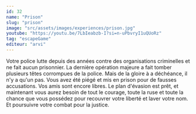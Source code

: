 ```yaml
---
id: 32
name: "Prison"
slug: "prison"
image: "src/assets/images/experiences/prison.jpg"
youtube: "https://youtu.be/7LbIeabzb-I?si=n-uPbvryI1uQUoRz"
tag: "escapeGame"
editeur: "arvi"
---
```


Votre police lutte depuis des années contre des organisations criminelles et ne fait aucun prisonnier. La dernière opération majeure a fait tomber plusieurs têtes corrompues de la police. Mais de la gloire à a déchéance, il n'y a qu'un pas. Vous avez été piégé et mis en prison pour de fausses accusations. Vos amis sont encore libres. Le plan d'évasion est prêt, et maintenant vous aurez besoin de tout le courage, toute la ruse et toute la chance que vous possédez pour recouvrer votre liberté et laver votre nom. Et poursuivre votre combat pour la justice.
